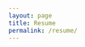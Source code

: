 ```yaml
---
layout: page
title: Resume
permalink: /resume/
---
```


<div id="adobe-dc-view" style="height: 360px; width: 500px;"></div>
<script src="https://documentcloud.adobe.com/view-sdk/main.js"></script>
<script type="text/javascript">
  document.addEventListener("adobe_dc_view_sdk.ready", function(){
    var adobeDCView = new AdobeDC.View({clientId: "216f7ba058f54e24be6ca847e86ca4f4", divId: "adobe-dc-view"});
    adobeDCView.previewFile({
      content:{ location: 
        { url: "https://documentcloud.adobe.com/link/track?uri=urn:aaid:scds:US:2cb7ed27-17f6-44c8-811b-5bc3c3a0a99a"}},
      metaData:{fileName: "Hyunjoon-Kim-Resume.pdf"}
    },
    {
      embedMode: "IN_LINE"
    });
  });
</script>
